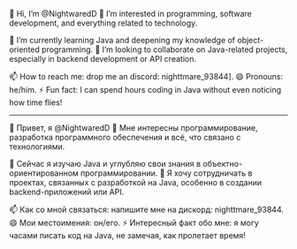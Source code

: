 👋 Hi, I’m @NightwaredD
👀 I’m interested in programming, software development, and everything related to technology.

🌱 I’m currently learning Java and deepening my knowledge of object-oriented programming.
💞️ I’m looking to collaborate on Java-related projects, especially in backend development or API creation.

📫 How to reach me: drop me an discord: nighttmare_93844].
😄 Pronouns: he/him.
⚡ Fun fact: I can spend hours coding in Java without even noticing how time flies!

-----

👋 Привет, я @NightwaredD
👀 Мне интересны программирование, разработка программного обеспечения и всё, что связано с технологиями.

🌱 Сейчас я изучаю Java и углубляю свои знания в объектно-ориентированном программировании.
💞️ Я хочу сотрудничать в проектах, связанных с разработкой на Java, особенно в создании backend-приложений или API.

📫 Как со мной связаться: напишите мне на дискорд: nighttmare_93844.
😄 Мои местоимения: он/его.
⚡ Интересный факт обо мне: я могу часами писать код на Java, не замечая, как пролетает время!
